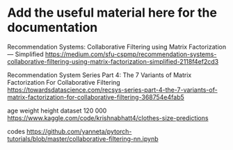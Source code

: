 # Add the useful material here for the documentation

Recommendation Systems: Collaborative Filtering using Matrix Factorization — Simplified
https://medium.com/sfu-cspmp/recommendation-systems-collaborative-filtering-using-matrix-factorization-simplified-2118f4ef2cd3

Recommendation System Series Part 4: The 7 Variants of Matrix Factorization For Collaborative Filtering
https://towardsdatascience.com/recsys-series-part-4-the-7-variants-of-matrix-factorization-for-collaborative-filtering-368754e4fab5

age weight height dataset 120 000
https://www.kaggle.com/code/krishnabhatt4/clothes-size-predictions


codes
https://github.com/yanneta/pytorch-tutorials/blob/master/collaborative-filtering-nn.ipynb

